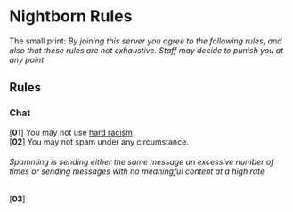 # Nightborn Rules
The small print: *By joining this server you agree to the following rules, and also that these rules are not exhaustive. Staff may decide to punish you at any point*

## Rules
### Chat
[**01**] You may not use [hard racism](https://www.urbandictionary.com/define.php?term=the%20hard%20r)  
[**02**] You may not spam under any circumstance.  
###### Spamming is sending either the same message an excessive number of times or sending messages with no meaningful content at a high rate
[**03**]